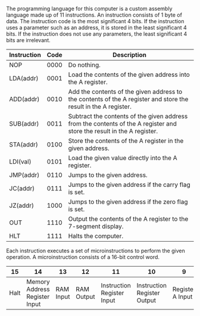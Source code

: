The programming language for this computer is a custom assembly language made up of 11 instructions. An instruction consists of 1 byte of data. The instruction code is the most significant 4 bits. If the instruction uses a parameter such as an address, it is stored in the least significant 4 bits.
If the instruction does not use any parameters, the least significant 4 bits are irrelevant.

| Instruction | Code | Description                                                                                                             |
| ----------- | ---- | ----------------------------------------------------------------------------------------------------------------------- |
| NOP         | 0000 |  Do nothing.                                                                                                            |
| LDA(addr)   | 0001 |  Load the contents of the given address into the A register.                                                            |
| ADD(addr)   | 0010 |  Add the contents of the given address to the contents of the A register and store the result in the A register.        |
| SUB(addr)   | 0011 |  Subtract the contents of the given address from the contents of the A register and store the result in the A register. |
| STA(addr)   | 0100 |  Store the contents of the A register in the given address.                                                             |
| LDI(val)    | 0101 |  Load the given value directly into the A register.                                                                     |
| JMP(addr)   | 0110 |  Jumps to the given address.                                                                                            |
| JC(addr)    | 0111 |  Jumps to the given address if the carry flag is set.                                                                   |
| JZ(addr)    | 1000 |  Jumps to the given address if the zero flag is set.                                                                    |
| OUT         | 1110 |  Output the contents of the A register to the 7-segment display.                                                        |
| HLT         | 1111 |  Halts the computer.                                                                                                    |

Each instruction executes a set of microinstructions to perform the given operation. A microinstruction consists of a 16-bit control word.

| 15 | 14 | 13 | 12 | 11 | 10 | 9 | 8 | 7 | 6 | 5 | 4 | 3 | 2 | 1 | 0 |
|--- | ---| ---| ---| ---| ---|---|---|---|---|---|---|---|---|---|---|
|Halt|Memory Address Register Input|RAM Input|RAM Output|Instruction Register Input| Instruction Register Output|Register A Input|Register A Output|ALU Output|Subtract|Register B Input|Output Register Input|Counter Enable|Counter Output|Jump|Flags Input|
